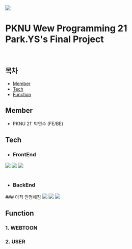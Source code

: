

<img src="https://capsule-render.vercel.app/api?type=waving&color=auto&height=200&section=header&text=TOONDER&fontSize=90" />

# PKNU Wew Programming 21 Park.YS's Final Project

<br>

## <strong>목차</strong>
- [Member](#member)
- [Tech](#tech)
- [Function](#function)

## <strong>Member</strong>
- PKNU 21' 박연수 (FE/BE)


## <strong>Tech</strong>

- ###  FrontEnd
<div>
  <img src="https://img.shields.io/badge/HTML5-E34F26?style=flat-square&logo=html5&logoColor=white"/>
  <img src="https://img.shields.io/badge/JavaScript-F7DF1E?style=flat-square&logo=javascript&logoColor=black"/>
  <img src="https://img.shields.io/badge/CSS3-1572B6?style=flat-square&logo=css3&logoColor=white"/>
</div>
<br>

- ### BackEnd
<div>
### 아직 안정해짐  
  <img src="https://img.shields.io/badge/java-007396?style=flat-square&logo=java&logoColor=white"/>
  <img src="https://img.shields.io/badge/Spring-6DB33F?style=flat-square&logo=Spring&logoColor=white"/>
  <img src="https://img.shields.io/badge/Postman-FF6C37?style=flat-square&logo=Postman&logoColor=white"/>
</div>

## <strong>Function</strong>


### <strong>1. WEBTOON

### <strong>2. USER
</strong>




